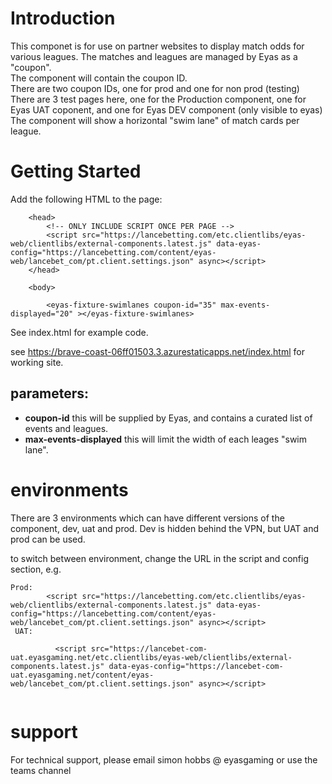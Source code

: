 # Introduction 
This componet is for use on partner websites to display match odds for various leagues.
The matches and leagues are managed by Eyas as a "coupon".  
The component will contain the coupon ID.  
There are two coupon IDs, one for prod and one for non prod (testing)
There are 3 test pages here, one for the Production component, one for Eyas UAT coponent, and one for  Eyas DEV component (only visible to eyas)
The component will show a horizontal "swim lane" of match cards per league.

# Getting Started
Add the following HTML to the page:

```
    <head>
        <!-- ONLY INCLUDE SCRIPT ONCE PER PAGE -->
        <script src="https://lancebetting.com/etc.clientlibs/eyas-web/clientlibs/external-components.latest.js" data-eyas-config="https://lancebetting.com/content/eyas-web/lancebet_com/pt.client.settings.json" async></script>
    </head>

    <body>

        <eyas-fixture-swimlanes coupon-id="35" max-events-displayed="20" ></eyas-fixture-swimlanes>
```

See index.html for example code. 

see https://brave-coast-06ff01503.3.azurestaticapps.net/index.html for working site.


## parameters:
 - **coupon-id** this will be supplied by Eyas, and contains a curated list of events and leagues.
 - **max-events-displayed** this will limit the width of each leages "swim lane".

# environments
There are 3 environments which can have different versions of the component, dev, uat and prod.
Dev is hidden behind the VPN, but UAT and prod can be used.

to switch between environment, change the URL in the script and config section, e.g.

```
Prod:
        <script src="https://lancebetting.com/etc.clientlibs/eyas-web/clientlibs/external-components.latest.js" data-eyas-config="https://lancebetting.com/content/eyas-web/lancebet_com/pt.client.settings.json" async></script>
 UAT:       
        
          <script src="https://lancebet-com-uat.eyasgaming.net/etc.clientlibs/eyas-web/clientlibs/external-components.latest.js" data-eyas-config="https://lancebet-com-uat.eyasgaming.net/content/eyas-web/lancebet_com/pt.client.settings.json" async></script>
        
```


# support
For technical support, please email simon hobbs @ eyasgaming or use the teams channel